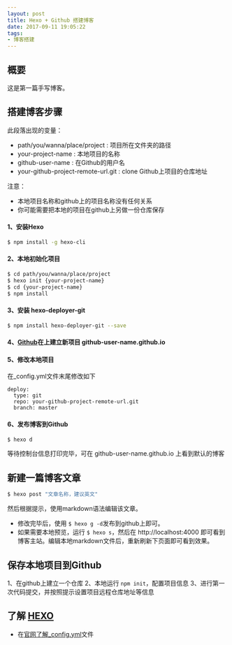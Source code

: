 ```yaml
---
layout: post
title: Hexo + Github 搭建博客
date: 2017-09-11 19:05:22
tags:
- 博客搭建
---
```


## 概要

这是第一篇手写博客。

## 搭建博客步骤

此段落出现的变量：
- path/you/wanna/place/project : 项目所在文件夹的路径
- your-project-name : 本地项目的名称
- github-user-name : 在Github的用户名
- your-github-project-remote-url.git : clone Github上项目的仓库地址

注意：
- 本地项目名称和github上的项目名称没有任何关系
- 你可能需要把本地的项目在github上另做一份仓库保存

#### 1、安装Hexo

```bash
$ npm install -g hexo-cli 
```

#### 2、本地初始化项目

```bash
$ cd path/you/wanna/place/project 
$ hexo init {your-project-name}
$ cd {your-project-name}
$ npm install
```

#### 3、安装 hexo-deployer-git

```bash
$ npm install hexo-deployer-git --save 
```

#### 4、[Github](https://github.com)在上建立新项目 github-user-name.github.io

#### 5、修改本地项目

在_config.yml文件末尾修改如下
```$xslt
deploy:
  type: git
  repo: your-github-project-remote-url.git
  branch: master
```
#### 6、发布博客到Github

```bash
$ hexo d 
```
等待控制台信息打印完毕，可在 github-user-name.github.io 上看到默认的博客

## 新建一篇博客文章

```bash
$ hexo post "文章名称，建议英文"
```
然后根据提示，使用markdown语法编辑该文章。
- 修改完毕后，使用 `$ hexo g -d`发布到github上即可。
- 如果需要本地预览，运行 `$ hexo s`，然后在 http://localhost:4000 即可看到博客主站。编辑本地markdown文件后，重新刷新下页面即可看到效果。

## 保存本地项目到Github

1、在github上建立一个仓库
2、本地运行 `npm init`，配置项目信息
3、进行第一次代码提交，并按照提示设置项目远程仓库地址等信息

## 了解 [HEXO](https://hexo.io)

- 在[官网了解_config.yml](https://hexo.io/zh-cn/docs/configuration.html)文件